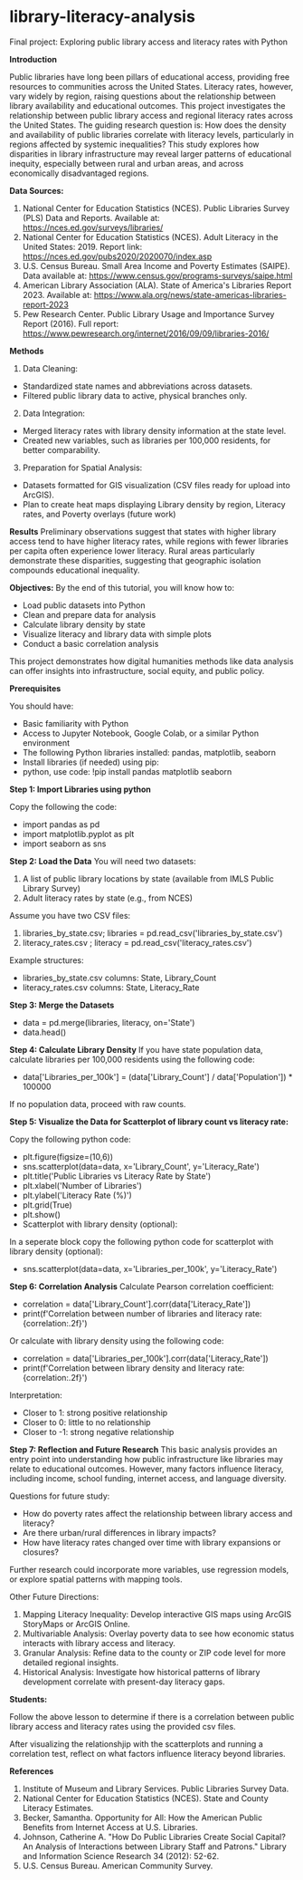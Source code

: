 # library-literacy-analysis
Final project: Exploring public library access and literacy rates with Python

**Introduction**

Public libraries have long been pillars of educational access, providing free resources to communities across the United States. Literacy rates, however, vary widely by region, raising questions about the relationship between library availability and educational outcomes. This project investigates the relationship between public library access and regional literacy rates across the United States. The guiding research question is: How does the density and availability of public libraries correlate with literacy levels, particularly in regions affected by systemic inequalities? This study explores how disparities in library infrastructure may reveal larger patterns of educational inequity, especially between rural and urban areas, and across economically disadvantaged regions.

**Data Sources:**
1. National Center for Education Statistics (NCES). Public Libraries Survey (PLS) Data and Reports.
Available at: https://nces.ed.gov/surveys/libraries/
2. National Center for Education Statistics (NCES). Adult Literacy in the United States: 2019.
Report link: https://nces.ed.gov/pubs2020/2020070/index.asp
3. U.S. Census Bureau. Small Area Income and Poverty Estimates (SAIPE).
Data available at: https://www.census.gov/programs-surveys/saipe.html
4. American Library Association (ALA). State of America's Libraries Report 2023.
Available at: https://www.ala.org/news/state-americas-libraries-report-2023
5. Pew Research Center. Public Library Usage and Importance Survey Report (2016).
Full report: https://www.pewresearch.org/internet/2016/09/09/libraries-2016/

**Methods**
1.	Data Cleaning:
- Standardized state names and abbreviations across datasets.
- Filtered public library data to active, physical branches only.
2.	Data Integration:
- Merged literacy rates with library density information at the state level.
- Created new variables, such as libraries per 100,000 residents, for better comparability.
3.	Preparation for Spatial Analysis:
- Datasets formatted for GIS visualization (CSV files ready for upload into ArcGIS).
- Plan to create heat maps displaying Library density by region, Literacy rates, and Poverty overlays (future work)

**Results**
Preliminary observations suggest that states with higher library access tend to have higher literacy rates, while regions with fewer libraries per capita often experience lower literacy. Rural areas particularly demonstrate these disparities, suggesting that geographic isolation compounds educational inequality.
  
**Objectives:**
By the end of this tutorial, you will know how to:
- Load public datasets into Python
- Clean and prepare data for analysis
- Calculate library density by state
- Visualize literacy and library data with simple plots
- Conduct a basic correlation analysis

This project demonstrates how digital humanities methods like data analysis can offer insights into infrastructure, social equity, and public policy.

**Prerequisites**

You should have:
- Basic familiarity with Python
- Access to Jupyter Notebook, Google Colab, or a similar Python environment
- The following Python libraries installed: pandas, matplotlib, seaborn
- Install libraries (if needed) using pip:
- python, use code: !pip install pandas matplotlib seaborn


**Step 1: Import Libraries using python**

Copy the following the code: 
- import pandas as pd
- import matplotlib.pyplot as plt
- import seaborn as sns

**Step 2: Load the Data**
You will need two datasets:
1. A list of public library locations by state (available from IMLS Public Library Survey)
2. Adult literacy rates by state (e.g., from NCES)

Assume you have two CSV files:
1. libraries_by_state.csv; libraries = pd.read_csv('libraries_by_state.csv')
2. literacy_rates.csv ; literacy = pd.read_csv('literacy_rates.csv')

Example structures:
- libraries_by_state.csv columns: State, Library_Count
- literacy_rates.csv columns: State, Literacy_Rate

**Step 3: Merge the Datasets**
- data = pd.merge(libraries, literacy, on='State')  
- data.head()

**Step 4: Calculate Library Density**
If you have state population data, calculate libraries per 100,000 residents using the following code: 
- data['Libraries_per_100k'] = (data['Library_Count'] / data['Population']) * 100000

If no population data, proceed with raw counts.

**Step 5: Visualize the Data for Scatterplot of library count vs literacy rate:**

Copy the following python code:  
- plt.figure(figsize=(10,6))  
- sns.scatterplot(data=data, x='Library_Count', y='Literacy_Rate')  
- plt.title('Public Libraries vs Literacy Rate by State')  
- plt.xlabel('Number of Libraries')
- plt.ylabel('Literacy Rate (%)')
- plt.grid(True)
- plt.show()
- Scatterplot with library density (optional):

In a seperate block copy the following python code for scatterplot with library density (optional):
- sns.scatterplot(data=data, x='Libraries_per_100k', y='Literacy_Rate')

**Step 6: Correlation Analysis**
Calculate Pearson correlation coefficient:
- correlation = data['Library_Count'].corr(data['Literacy_Rate'])
- print(f'Correlation between number of libraries and literacy rate: {correlation:.2f}')


Or calculate with library density using the following code:
- correlation = data['Libraries_per_100k'].corr(data['Literacy_Rate'])
- print(f'Correlation between library density and literacy rate: {correlation:.2f}')

  
Interpretation:
- Closer to 1: strong positive relationship
- Closer to 0: little to no relationship
- Closer to -1: strong negative relationship

**Step 7: Reflection and Future Research**
This basic analysis provides an entry point into understanding how public infrastructure like libraries may relate to educational outcomes. However, many factors influence literacy, including income, school funding, internet access, and language diversity.

Questions for future study:
- How do poverty rates affect the relationship between library access and literacy?
- Are there urban/rural differences in library impacts?
- How have literacy rates changed over time with library expansions or closures?


Further research could incorporate more variables, use regression models, or explore spatial patterns with mapping tools.

Other Future Directions:
1. Mapping Literacy Inequality: Develop interactive GIS maps using ArcGIS StoryMaps or ArcGIS Online.
2. Multivariable Analysis: Overlay poverty data to see how economic status interacts with library access and literacy.
3. Granular Analysis: Refine data to the county or ZIP code level for more detailed regional insights.
4. Historical Analysis: Investigate how historical patterns of library development correlate with present-day literacy gaps.


**Students:**

Follow the above lesson to determine if there is a correlation between public library access and literacy rates using the provided csv files. 


After visualizing the relationshjip with the scatterplots and running a correlation test, reflect on what factors influence literacy beyond libraries.


**References**
1. Institute of Museum and Library Services. Public Libraries Survey Data.
2. National Center for Education Statistics (NCES). State and County Literacy Estimates.
3. Becker, Samantha. Opportunity for All: How the American Public Benefits from Internet Access at U.S. Libraries.
4. Johnson, Catherine A. "How Do Public Libraries Create Social Capital? An Analysis of Interactions between Library Staff and Patrons." Library and Information Science Research 34 (2012): 52-62.
5. U.S. Census Bureau. American Community Survey.
